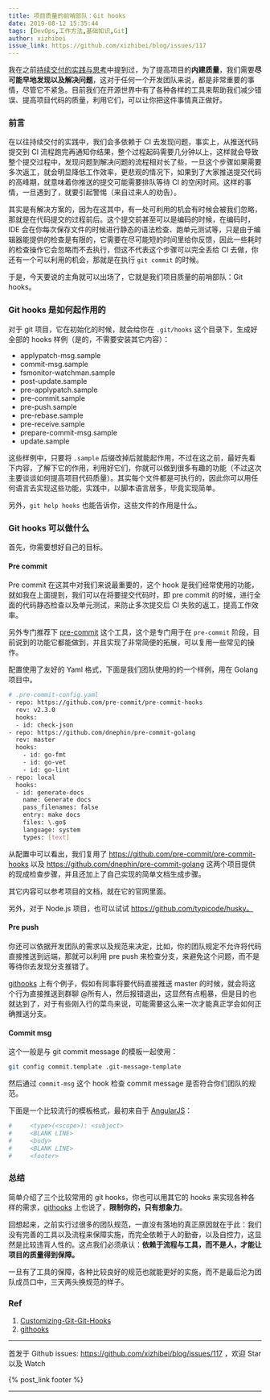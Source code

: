```yaml
---
title: 项目质量的前哨部队：Git hooks
date: 2019-08-12 15:35:44
tags: [DevOps,工作方法,基础知识,Git]
author: xizhibei
issue_link: https://github.com/xizhibei/blog/issues/117
---
```

<!-- en_title: the-outpost-of-project-quality-git-hooks -->

我在之前[持续交付的实践与思考](https://github.com/xizhibei/blog/issues/42)中提到过，为了提高项目的**内建质量**，我们需要**尽可能早地发现以及解决问题**，这对于任何一个开发团队来说，都是非常重要的事情，尽管它不紧急。目前我们在开源世界中有了各种各样的工具来帮助我们减少错误、提高项目代码的质量，利用它们，可以让你把这件事情真正做好。

<!-- more -->

### 前言

在以往持续交付的实践中，我们会多依赖于 CI 去发现问题，事实上，从推送代码提交到 CI 流程跑完再通知你结果，整个过程起码需要几分钟以上，这样就会导致整个提交过程中，发现问题到解决问题的流程相对长了些，一旦这个步骤如果需要多次返工，就会明显降低工作效率，更悲观的情况下，如果到了大家推送提交代码的高峰期，就意味着你推送的提交可能需要排队等待 CI 的空闲时间。这样的事情，一旦遇到了，就要引起警惕（来自过来人的劝告）。

其实是有解决方案的，因为在这其中，有一处可利用的机会有时候会被我们忽略，那就是在代码提交的过程前后。这个提交前甚至可以是编码的时候，在编码时，IDE 会在你每次保存文件的时候进行静态的语法检查、跑单元测试等，只是由于编辑器能提供的检查是有限的，它需要在尽可能短的时间里给你反馈，因此一些耗时的检查操作它会忽略而不去执行，但这不代表这个步骤可以完全丢给 CI 去做，你还有一个可以利用的机会，那就是在执行 `git commit` 的时候。

于是，今天要说的主角就可以出场了，它就是我们项目质量的前哨部队：Git hooks。

### Git hooks 是如何起作用的

对于 git 项目，它在初始化的时候，就会给你在 `.git/hooks` 这个目录下，生成好全部的 hooks 样例（是的，不需要安装其它内容）：

-   applypatch-msg.sample
-   commit-msg.sample
-   fsmonitor-watchman.sample
-   post-update.sample
-   pre-applypatch.sample
-   pre-commit.sample
-   pre-push.sample
-   pre-rebase.sample
-   pre-receive.sample
-   prepare-commit-msg.sample
-   update.sample

这些样例中，只要将 `.sample` 后缀改掉后就能起作用，不过在这之前，最好先看下内容，了解下它的作用，利用好它们，你就可以做到很多有趣的功能（不过这次主要谈谈如何提高项目代码质量）。其实每个文件都是可执行的，因此你可以用任何语言去实现这些功能，实践中，以脚本语言居多，毕竟实现简单。

另外，`git help hooks` 也能告诉你，这些文件的作用是什么。

### Git hooks 可以做什么

首先，你需要想好自己的目标。

#### Pre commit

Pre commit 在这其中对我们来说最重要的，这个 hook 是我们经常使用的功能，就如我在上面提到，我们可以在将要提交代码时，即 pre commit 的时候，进行全面的代码静态检查以及单元测试，来防止多次提交后 CI 失败的返工，提高工作效率。

另外专门推荐下 [pre-commit] 这个工具，这个是专门用于在 `pre-commit` 阶段，目前说到的功能它都能做到，并且实现了非常简便的拓展，可以复用一些常见的操作。

配置使用了友好的 Yaml 格式，下面是我们团队使用的的一个样例，用在 Golang 项目中。

```bash
# .pre-commit-config.yaml
- repo: https://github.com/pre-commit/pre-commit-hooks
  rev: v2.3.0
  hooks:
  - id: check-json
- repo: https://github.com/dnephin/pre-commit-golang
  rev: master
  hooks:
    - id: go-fmt
    - id: go-vet
    - id: go-lint
- repo: local
  hooks:
  - id: generate-docs
    name: Generate docs
    pass_filenames: false
    entry: make docs
    files: \.go$
    language: system
    types: [text]
```

从配置中可以看出，我们复用了 <https://github.com/pre-commit/pre-commit-hooks> 以及 <https://github.com/dnephin/pre-commit-golang> 这两个项目提供的现成检查步骤，并且还加上了自己实现的简单文档生成步骤。

其它内容可以参考项目的文档，就在它的官网里面。

另外，对于 Node.js 项目，也可以试试 <https://github.com/typicode/husky。>

#### Pre push

你还可以依据开发团队的需求以及规范来决定，比如，你的团队规定不允许将代码直接推送到远端，那就可以利用 pre push 来检查分支，来避免这个问题，而不是等待你去发现分支推错了。

[githooks] 上有个例子，假如有同事将要代码直接推送 master 的时候，就会将这个行为直接推送到群聊 @所有人，然后报错退出，这显然有点粗暴，但是目的也就达到了，对于有些刚入行的菜鸟来说，可能需要这么来一次才能真正学会如何正确推送分支。

#### Commit msg

这个一般是与 git commit message 的模板一起使用：

```bash
git config commit.template .git-message-template
```

然后通过 `commit-msg` 这个 hook 检查 commit message 是否符合你们团队的规范。

下面是一个比较流行的模板格式，最初来自于 [AngularJS]：

```bash
#     <type>(<scope>): <subject>
#     <BLANK LINE>
#     <body>
#     <BLANK LINE>
#     <footer>
```

### 总结

简单介绍了三个比较常用的 git hooks，你也可以用其它的 hooks 来实现各种各样的需求，[githooks] 上也说了，**限制你的，只有想象力**。

回想起来，之前实行过很多的团队规范，一直没有落地的真正原因就在于此：我们没有完善的工具以及流程来保障实施，而完全依赖于人的勤奋，以及自控力，这显然是比较违背人性的。这点我们必须承认：**依赖于流程与工具，而不是人，才能让项目的质量得到保障。**

一旦有了工具的保障，各种比较良好的规范也就能更好的实施，而不是最后沦为团队成员口中，三天两头换规范的样子。

### Ref

1.  [Customizing-Git-Git-Hooks](https://git-scm.com/book/en/v2/Customizing-Git-Git-Hooks)
2.  [githooks]

[pre-commit]: http://pre-commit.com

[githooks]: https://githooks.com/

[AngularJS]: https://github.com/angular/angular/blob/master/CONTRIBUTING.md


***
首发于 Github issues: https://github.com/xizhibei/blog/issues/117 ，欢迎 Star 以及 Watch

{% post_link footer %}
***
